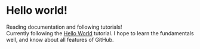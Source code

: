 # Hello world!
Reading documentation and following tutorials!  
Currently following the [Hello World](https://docs.github.com/en/get-started/start-your-journey/hello-world) tutorial. I hope to learn the fundamentals well, and know about all features of GitHub.
